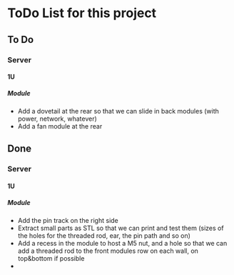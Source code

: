 # ToDo List for this project

## To Do

### Server

#### 1U

##### Module

- Add a dovetail at the rear so that we can slide in back modules (with power, network, whatever)
- Add a fan module at the rear

## Done

### Server

#### 1U

##### Module

- Add the pin track on the right side
- Extract small parts as STL so that we can print and test them (sizes of the holes for the threaded rod, ear, the pin path and so on)
- Add a recess in the module to host a M5 nut, and a hole so that we can add a threaded rod to the front modules row on each wall, on top&bottom if possible
- 